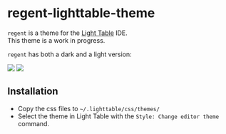 regent-lighttable-theme
=======================

`regent` is a theme for the [Light Table] IDE.  
This theme is a work in progress.

`regent` has both a dark and a light version:


<img src="https://raw.github.com/cdelorey/regent-lighttable-theme/master/regent-dark.png">
<img src="https://raw.github.com/cdelorey/regent-lighttable-theme/master/regent-light.png">

Installation
------------
* Copy the css files to `~/.lighttable/css/themes/`  
* Select the theme in Light Table with the `Style: Change editor theme` command.


[Light Table]: http://www.lighttable.com/
